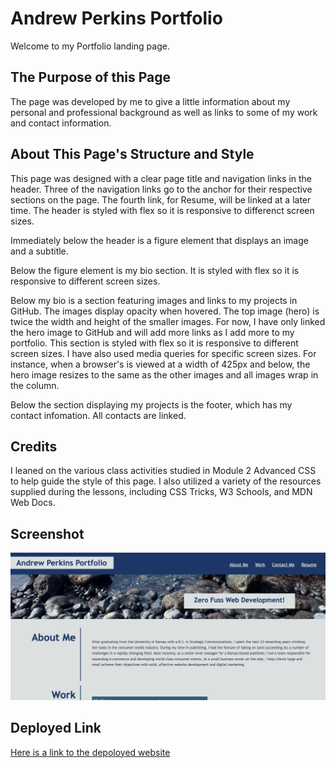 # Andrew Perkins Portfolio

Welcome to my Portfolio landing page.

## The Purpose of this Page

The page was developed by me to give a little information about my personal and professional background as well as links to some of my work and contact information.

## About This Page's Structure and Style

This page was designed with a clear page title and navigation links in the header. Three of the navigation links go to the anchor for their respective sections on the page. The fourth link, for Resume, will be linked at a later time. The header is styled with flex so it is responsive to differenct screen sizes.

Immediately below the header is a figure element that displays an image and a subtitle.

Below the figure element is my bio section. It is styled with flex so it is responsive to different screen sizes.

Below my bio is a section featuring images and links to my projects in GitHub. The images display opacity when hovered. The top image (hero) is twice the width and height of the smaller images. For now, I have only linked the hero image to GitHub and will add more links as I add more to my portfolio. This section is styled with flex so it is responsive to different screen sizes. I have also used media queries for specific screen sizes. For instance, when a browser's is viewed at a width of 425px and below, the hero image resizes to the same as the other images and all images wrap in the column.

Below the section displaying my projects is the footer, which has my contact infomation. All contacts are linked.

## Credits

I leaned on the various class activities studied in Module 2 Advanced CSS to help guide the style of this page. I also utilized a variety of the resources supplied during the lessons, including CSS Tricks, W3 Schools, and MDN Web Docs.

## Screenshot

![Screenshot](./Assets/images/AndrewPerkinsPortfolio.jpg)

## Deployed Link

[Here is a link to the depoloyed website](https://adrummer1.github.io/AndrewPerkinsPortfolio/)